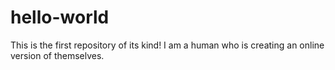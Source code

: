 # hello-world
This is the first repository of its kind!
I am a human who is creating an online version of themselves.
